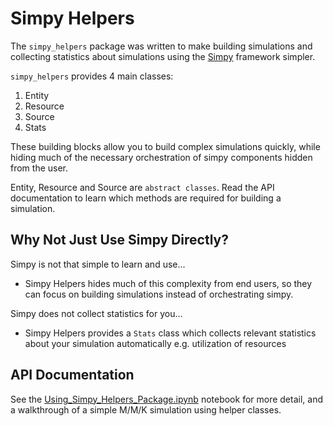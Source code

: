 # Simpy Helpers

The `simpy_helpers` package was written to make building simulations and collecting statistics about simulations using the [Simpy](https://simpy.readthedocs.io/en/latest/) framework simpler. 

`simpy_helpers` provides 4 main classes: 

1. Entity
2. Resource
3. Source
4. Stats

These building blocks allow you to build complex simulations quickly, while hiding much of the necessary orchestration of simpy components hidden from the user.

Entity, Resource and Source are `abstract classes`. Read the API documentation to learn which methods are required for building a simulation.

## Why Not Just Use Simpy Directly?

Simpy is not that simple to learn and use... 
- Simpy Helpers hides much of this complexity from end users, so they can focus on building simulations instead of orchestrating simpy.

Simpy does not collect statistics for you...
- Simpy Helpers provides a `Stats` class which collects relevant statistics about your simulation automatically e.g. utilization of resources

## API Documentation

See the [Using_Simpy_Helpers_Package.ipynb](./Using_Simpy_Helpers_Package.ipynb) notebook for more detail, and a walkthrough of a simple M/M/K simulation using helper classes.
